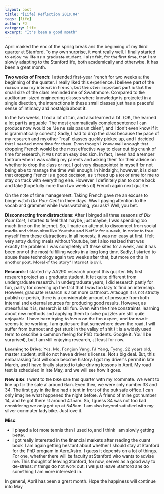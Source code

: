 ```yaml
---
layout: post
title: "[Life] Reflection 2019.04"
tags: [life]
author: FJ
category: life
excerpt: "It's been a good month"
---
```


April marked the end of the spring break and the beginning of my third quarter
at Stanford. To my own surprise, it went really well. I finally started to
enjoy my life as a graduate student. I also felt, for the first time, that I am
slowly adapting to the Stanford life, both academically and otherwise. It has
been a great month.

**Two weeks of French**: I attended first-year French for two weeks at the
beginning of the quarter. I really liked this experience. I believe part of the reason was 
my interest in French, but the other important part is that the small size of the
class reminded me of Swarthmore. Compared to the auditorium-sized engineering
classes where knowledge is projected in a single direction, the interactions in
these small classes just has a peaceful sense of intimacy and nostalgia about it.

In the two weeks, I had a lot of fun, and also learned a lot. (OK, the learned
a lot part is arguable. The most grammatically complex sentence I can produce
now would be "Je ne suis pas un chien", and I don't even know if it is
grammatically correct.) Sadly, I had to drop the class because the pace of my
research and my other "real" classes quickly picked up, and I decided that I
needed more time for them. Even though I knew well enough that dropping French would be the most
effective way to clear out big chunk of time for research, it was not an easy decision. In fact, I even had a temper
tantrum when I was calling my parents and asking them for their advice on whether to
drop the class or not. I got very disappointed in myself for not being able to
manage the time well enough. In
hindsight, however, it is clear that dropping French is a good decision, as it freed up a
lot of time for me to stay on track with everything else. However, I definitely
plan to come back and take (hopefully more than two weeks of) French again next
quarter.

On the note of time management. Taking French gave me an excuse to binge watch
*Dix Pour Cent* in three days.  Was I paying attention to the vocab and grammer
while I was watching, you ask?  Well, you bet.


**Disconnecting from distractions**: After I binged all three seasons of *Dix
Pour Cent*, I started to feel that maybe, just maybe, I was spending too much
time on the Internet. So, I made an attempt to
disconnect from social media and video sites like Youtube and Netflix for a
week, in order to free myself from these distractions. In all honesty, it was not easy
at first. I felt very antsy during meals without Youtube, but I also
realized that was exactly the problem. I was completely off these sites for a
week, and it has been one of the most fulfilling weeks in a long long time.
Sadly, I started to abuse these technology again two weeks after that, but more
on this in another post. Moral of the story? Internet is evil.


**Research**: I started my AA290 research project this quarter. My first
research project as a graduate student. It felt quite different from
undergraduate research. In undergraduate years, I did research partly for fun, partly for
covering up the fact that I was too lazy to find an internship. However,
graduate research is a bit more cutthroat. Although it is not strictly publish
or perish, there is a considerable amount of pressure from both internal and
external sources for producing good results. However, as stressful as it is,
research is still fun. Even with the time constraints, learning about new
methods and applying them to solve puzzles are still quite enjoyable. I have
been trying to focus on the fun aspect, and for now it seems to be working. I
am quite sure that somewhere down the road, I will suffer from burnout and get
stuck in the valley of shit (It is a widely used term to describe a common
feeling for PhD students. Google it. You'll be surprised), but I am still
enjoying research, at least for now.


**Learning to Drive**: Yes. Me, Fengjun Yang, FJ Yang, Fyang, 22 years old,
master student, still do not have a driver's license. Not a big deal. But, this
embarassing fact will soon become history. I got my driver's permit in late
March, and I have finally started to take driving lessons in April. My road
test is scheduled in late May, and we will see how it goes.

**New Bike**: I went to the bike sale this quarter with my roommate. We went to
line up for the sale at around 6am. Even then, we were only number 33 and 34.
The first guy in the line had a tent in front of the pub safe office. I can
only imagine what happened the night before. A friend
of mine got number 14, and he got there at around 4:15am. So, I guess 34 was
not too bad considering we only got up at 5:45am. I am also beyond satisfied
with my silver commuter lady bike. Just love it.

**Misc**:
- I played a lot more tennis than I used to, and I think I am slowly getting
    better.
- I got really interested in the financial markets after reading the quant
    book. I am again getting hesitant about whether I should stay at Stanford
    for the PhD program in Aero/Astro. I guess it depends on a lot of things.
    For one, whether there will be faculty at Stanford who wants to advise me.
    This thought of leaving Stanford, for now, serves as a good way to
    de-stress: if things do not work out, I will just leave Stanford and do
    something I am more interested in.

In general, April has been a great month. Hope the happiness will continue into
May.

